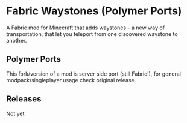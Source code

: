 # Fabric Waystones (Polymer Ports)
A Fabric mod for Minecraft that adds waystones - a new way of transportation, that let you teleport from one discovered waystone to another.

## Polymer Ports
This fork/version of a mod is server side port (still Fabric!), for general modpack/singleplayer usage check original release.

## Releases
Not yet